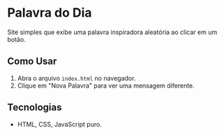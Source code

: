 # Palavra do Dia  

Site simples que exibe uma palavra inspiradora aleatória ao clicar em um botão.

## Como Usar  
1. Abra o arquivo `index.html` no navegador.  
2. Clique em "Nova Palavra" para ver uma mensagem diferente.  

## Tecnologias  
- HTML, CSS, JavaScript puro.  
